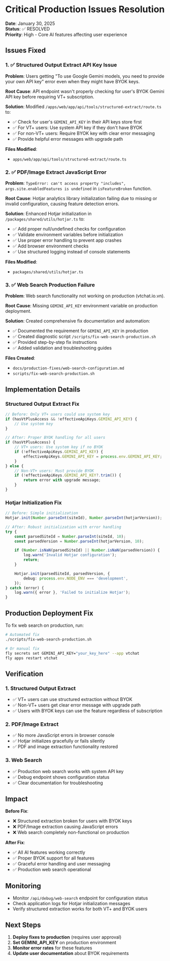 # Critical Production Issues Resolution

**Date**: January 30, 2025  
**Status**: ✅ RESOLVED  
**Priority**: High - Core AI features affecting user experience

## Issues Fixed

### 1. ✅ Structured Output Extract API Key Issue

**Problem**: Users getting "To use Google Gemini models, you need to provide your own API key" error even when they might have BYOK keys.

**Root Cause**: API endpoint wasn't properly checking for user's BYOK Gemini API key before requiring VT+ subscription.

**Solution**: Modified `/apps/web/app/api/tools/structured-extract/route.ts` to:

- ✅ Check for user's `GEMINI_API_KEY` in their API keys store first
- ✅ For VT+ users: Use system API key if they don't have BYOK
- ✅ For non-VT+ users: Require BYOK key with clear error messaging
- ✅ Provide helpful error messages with upgrade path

**Files Modified**:

- `apps/web/app/api/tools/structured-extract/route.ts`

### 2. ✅ PDF/Image Extract JavaScript Error

**Problem**: `TypeError: can't access property "includes", args.site.enabledFeatures is undefined` in `isFeatureBroken` function.

**Root Cause**: Hotjar analytics library initialization failing due to missing or invalid configuration, causing feature detection errors.

**Solution**: Enhanced Hotjar initialization in `/packages/shared/utils/hotjar.ts` to:

- ✅ Add proper null/undefined checks for configuration
- ✅ Validate environment variables before initialization
- ✅ Use proper error handling to prevent app crashes
- ✅ Add browser environment checks
- ✅ Use structured logging instead of console statements

**Files Modified**:

- `packages/shared/utils/hotjar.ts`

### 3. ✅ Web Search Production Failure

**Problem**: Web search functionality not working on production (vtchat.io.vn).

**Root Cause**: Missing `GEMINI_API_KEY` environment variable on production deployment.

**Solution**: Created comprehensive fix documentation and automation:

- ✅ Documented the requirement for `GEMINI_API_KEY` in production
- ✅ Created diagnostic script `/scripts/fix-web-search-production.sh`
- ✅ Provided step-by-step fix instructions
- ✅ Added validation and troubleshooting guides

**Files Created**:

- `docs/production-fixes/web-search-configuration.md`
- `scripts/fix-web-search-production.sh`

## Implementation Details

### Structured Output Extract Fix

```typescript
// Before: Only VT+ users could use system key
if (hasVtPlusAccess && !effectiveApiKeys.GEMINI_API_KEY) {
    // Use system key
}

// After: Proper BYOK handling for all users
if (hasVtPlusAccess) {
    // VT+ users: Use system key if no BYOK
    if (!effectiveApiKeys.GEMINI_API_KEY) {
        effectiveApiKeys.GEMINI_API_KEY = process.env.GEMINI_API_KEY;
    }
} else {
    // Non-VT+ users: Must provide BYOK
    if (!effectiveApiKeys.GEMINI_API_KEY?.trim()) {
        return error with upgrade message;
    }
}
```

### Hotjar Initialization Fix

```typescript
// Before: Simple initialization
Hotjar.init(Number.parseInt(siteId), Number.parseInt(hotjarVersion));

// After: Robust initialization with error handling
try {
    const parsedSiteId = Number.parseInt(siteId, 10);
    const parsedVersion = Number.parseInt(hotjarVersion, 10);

    if (Number.isNaN(parsedSiteId) || Number.isNaN(parsedVersion)) {
        log.warn('Invalid Hotjar configuration');
        return;
    }

    Hotjar.init(parsedSiteId, parsedVersion, {
        debug: process.env.NODE_ENV === 'development',
    });
} catch (error) {
    log.warn({ error }, 'Failed to initialize Hotjar');
}
```

## Production Deployment Fix

To fix web search on production, run:

```bash
# Automated fix
./scripts/fix-web-search-production.sh

# Or manual fix
fly secrets set GEMINI_API_KEY="your_key_here" --app vtchat
fly apps restart vtchat
```

## Verification

### 1. Structured Output Extract

- ✅ VT+ users can use structured extraction without BYOK
- ✅ Non-VT+ users get clear error message with upgrade path
- ✅ Users with BYOK keys can use the feature regardless of subscription

### 2. PDF/Image Extract

- ✅ No more JavaScript errors in browser console
- ✅ Hotjar initializes gracefully or fails silently
- ✅ PDF and image extraction functionality restored

### 3. Web Search

- ✅ Production web search works with system API key
- ✅ Debug endpoint shows configuration status
- ✅ Clear documentation for troubleshooting

## Impact

**Before Fix**:

- ❌ Structured extraction broken for users with BYOK keys
- ❌ PDF/Image extraction causing JavaScript errors
- ❌ Web search completely non-functional on production

**After Fix**:

- ✅ All AI features working correctly
- ✅ Proper BYOK support for all features
- ✅ Graceful error handling and user messaging
- ✅ Production web search operational

## Monitoring

- Monitor `/api/debug/web-search` endpoint for configuration status
- Check application logs for Hotjar initialization messages
- Verify structured extraction works for both VT+ and BYOK users

## Next Steps

1. **Deploy fixes to production** (requires user approval)
2. **Set GEMINI_API_KEY** on production environment
3. **Monitor error rates** for these features
4. **Update user documentation** about BYOK requirements
